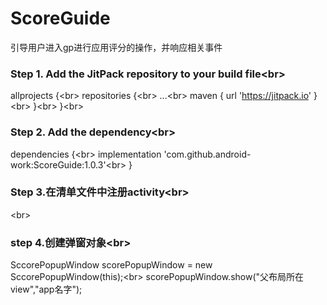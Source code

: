 # ScoreGuide
引导用户进入gp进行应用评分的操作，并响应相关事件
### Step 1. Add the JitPack repository to your build file\<br>
allprojects {\<br>
		repositories {\<br>
			...\<br>
			maven { url 'https://jitpack.io' }\<br>
		}\<br>
	}\<br>
  
### Step 2. Add the dependency\<br>
dependencies {\<br>
	        implementation 'com.github.android-work:ScoreGuide:1.0.3'\<br>
	}
  
  
 ### Step 3.在清单文件中注册activity\<br>
 <activity android:name="com.work.load.scoreguide.FeedbackActivity"/> \<br>
 
 ### step 4.创建弹窗对象\<br>
 SccorePopupWindow scorePopupWindow = new SccorePopupWindow(this);\<br>
 scorePopupWindow.show("父布局所在view","app名字");
